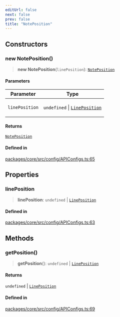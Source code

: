 ```yaml
---
editUrl: false
next: false
prev: false
title: "NotePosition"
---
```


## Constructors

### new NotePosition()

> **new NotePosition**(`linePosition`): [`NotePosition`](/obsidian-meta-bind-plugin-docs/api/classes/noteposition/)

#### Parameters

<table>
<thead>
<tr>
<th>Parameter</th>
<th>Type</th>
</tr>
</thead>
<tbody>
<tr>
<td>

`linePosition`

</td>
<td>

`undefined` \| [`LinePosition`](/obsidian-meta-bind-plugin-docs/api/interfaces/lineposition/)

</td>
</tr>
</tbody>
</table>

#### Returns

[`NotePosition`](/obsidian-meta-bind-plugin-docs/api/classes/noteposition/)

#### Defined in

[packages/core/src/config/APIConfigs.ts:65](https://github.com/mProjectsCode/obsidian-meta-bind-plugin/blob/46993a4bea44fea6720d8d001cc5324f264501f1/packages/core/src/config/APIConfigs.ts#L65)

## Properties

### linePosition

> **linePosition**: `undefined` \| [`LinePosition`](/obsidian-meta-bind-plugin-docs/api/interfaces/lineposition/)

#### Defined in

[packages/core/src/config/APIConfigs.ts:63](https://github.com/mProjectsCode/obsidian-meta-bind-plugin/blob/46993a4bea44fea6720d8d001cc5324f264501f1/packages/core/src/config/APIConfigs.ts#L63)

## Methods

### getPosition()

> **getPosition**(): `undefined` \| [`LinePosition`](/obsidian-meta-bind-plugin-docs/api/interfaces/lineposition/)

#### Returns

`undefined` \| [`LinePosition`](/obsidian-meta-bind-plugin-docs/api/interfaces/lineposition/)

#### Defined in

[packages/core/src/config/APIConfigs.ts:69](https://github.com/mProjectsCode/obsidian-meta-bind-plugin/blob/46993a4bea44fea6720d8d001cc5324f264501f1/packages/core/src/config/APIConfigs.ts#L69)
